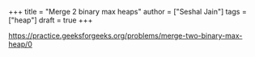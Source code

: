 +++
title = "Merge 2 binary max heaps"
author = ["Seshal Jain"]
tags = ["heap"]
draft = true
+++

<https://practice.geeksforgeeks.org/problems/merge-two-binary-max-heap/0>
